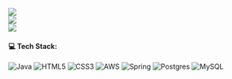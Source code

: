 
![](https://github-readme-stats.vercel.app/api?username=ysebo&theme=radical&hide_border=false&include_all_commits=true&count_private=true)<br/>
![](https://github-readme-streak-stats.herokuapp.com/?user=ysebo&theme=radical)<br/>
![](https://github-readme-stats.vercel.app/api/top-langs/?username=ysebo&theme=radical&hide_border=false&include_all_commits=false&count_private=true&layout=compact)

#### 💻 Tech Stack:
![Java](https://img.shields.io/badge/java-%23ED8B00.svg?style=for-the-badge&logo=openjdk&logoColor=white) ![HTML5](https://img.shields.io/badge/html5-%23E34F26.svg?style=for-the-badge&logo=html5&logoColor=white) ![CSS3](https://img.shields.io/badge/css3-%231572B6.svg?style=for-the-badge&logo=css3&logoColor=white) ![AWS](https://img.shields.io/badge/AWS-%23FF9900.svg?style=for-the-badge&logo=amazon-aws&logoColor=white) ![Spring](https://img.shields.io/badge/spring-%236DB33F.svg?style=for-the-badge&logo=spring&logoColor=white) ![Postgres](https://img.shields.io/badge/postgres-%23316192.svg?style=for-the-badge&logo=postgresql&logoColor=white) ![MySQL](https://img.shields.io/badge/mysql-4479A1.svg?style=for-the-badge&logo=mysql&logoColor=white)



